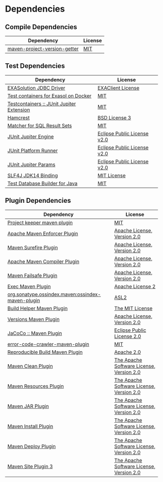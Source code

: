 <!-- @formatter:off -->
# Dependencies

## Compile Dependencies

| Dependency                        | License  |
| --------------------------------- | -------- |
| [maven-project-version-getter][0] | [MIT][1] |

## Test Dependencies

| Dependency                                     | License                           |
| ---------------------------------------------- | --------------------------------- |
| [EXASolution JDBC Driver][2]                   | [EXAClient License][3]            |
| [Test containers for Exasol on Docker][4]      | [MIT][1]                          |
| [Testcontainers :: JUnit Jupiter Extension][6] | [MIT][7]                          |
| [Hamcrest][8]                                  | [BSD License 3][9]                |
| [Matcher for SQL Result Sets][10]              | [MIT][1]                          |
| [JUnit Jupiter Engine][12]                     | [Eclipse Public License v2.0][13] |
| [JUnit Platform Runner][12]                    | [Eclipse Public License v2.0][13] |
| [JUnit Jupiter Params][12]                     | [Eclipse Public License v2.0][13] |
| [SLF4J JDK14 Binding][18]                      | [MIT License][19]                 |
| [Test Database Builder for Java][20]           | [MIT][1]                          |

## Plugin Dependencies

| Dependency                                              | License                                        |
| ------------------------------------------------------- | ---------------------------------------------- |
| [Project keeper maven plugin][22]                       | [MIT][1]                                       |
| [Apache Maven Enforcer Plugin][24]                      | [Apache License, Version 2.0][25]              |
| [Maven Surefire Plugin][26]                             | [Apache License, Version 2.0][25]              |
| [Apache Maven Compiler Plugin][28]                      | [Apache License, Version 2.0][25]              |
| [Maven Failsafe Plugin][30]                             | [Apache License, Version 2.0][25]              |
| [Exec Maven Plugin][32]                                 | [Apache License 2][33]                         |
| [org.sonatype.ossindex.maven:ossindex-maven-plugin][34] | [ASL2][33]                                     |
| [Build Helper Maven Plugin][36]                         | [The MIT License][37]                          |
| [Versions Maven Plugin][38]                             | [Apache License, Version 2.0][25]              |
| [JaCoCo :: Maven Plugin][40]                            | [Eclipse Public License 2.0][41]               |
| [error-code-crawler-maven-plugin][42]                   | [MIT][1]                                       |
| [Reproducible Build Maven Plugin][44]                   | [Apache 2.0][33]                               |
| [Maven Clean Plugin][46]                                | [The Apache Software License, Version 2.0][33] |
| [Maven Resources Plugin][48]                            | [The Apache Software License, Version 2.0][33] |
| [Maven JAR Plugin][50]                                  | [The Apache Software License, Version 2.0][33] |
| [Maven Install Plugin][52]                              | [The Apache Software License, Version 2.0][33] |
| [Maven Deploy Plugin][54]                               | [The Apache Software License, Version 2.0][33] |
| [Maven Site Plugin 3][56]                               | [The Apache Software License, Version 2.0][33] |

[22]: https://github.com/exasol/project-keeper-maven-plugin
[40]: https://www.eclemma.org/jacoco/index.html
[33]: http://www.apache.org/licenses/LICENSE-2.0.txt
[26]: https://maven.apache.org/surefire/maven-surefire-plugin/
[46]: http://maven.apache.org/plugins/maven-clean-plugin/
[3]: https://docs.exasol.com/connect_exasol/drivers/jdbc.htm
[1]: https://opensource.org/licenses/MIT
[30]: https://maven.apache.org/surefire/maven-failsafe-plugin/
[20]: https://github.com/exasol/test-db-builder-java
[0]: https://github.com/exasol/maven-project-version-getter
[32]: http://www.mojohaus.org/exec-maven-plugin
[38]: http://www.mojohaus.org/versions-maven-plugin/
[9]: http://opensource.org/licenses/BSD-3-Clause
[28]: https://maven.apache.org/plugins/maven-compiler-plugin/
[7]: http://opensource.org/licenses/MIT
[41]: https://www.eclipse.org/legal/epl-2.0/
[4]: https://github.com/exasol/exasol-testcontainers
[10]: https://github.com/exasol/hamcrest-resultset-matcher
[44]: http://zlika.github.io/reproducible-build-maven-plugin
[37]: https://opensource.org/licenses/mit-license.php
[50]: http://maven.apache.org/plugins/maven-jar-plugin/
[19]: http://www.opensource.org/licenses/mit-license.php
[25]: https://www.apache.org/licenses/LICENSE-2.0.txt
[24]: https://maven.apache.org/enforcer/maven-enforcer-plugin/
[2]: http://www.exasol.com
[13]: https://www.eclipse.org/legal/epl-v20.html
[52]: http://maven.apache.org/plugins/maven-install-plugin/
[12]: https://junit.org/junit5/
[34]: https://sonatype.github.io/ossindex-maven/maven-plugin/
[6]: https://testcontainers.org
[36]: http://www.mojohaus.org/build-helper-maven-plugin/
[8]: http://hamcrest.org/JavaHamcrest/
[18]: http://www.slf4j.org
[54]: http://maven.apache.org/plugins/maven-deploy-plugin/
[56]: http://maven.apache.org/plugins/maven-site-plugin/
[48]: http://maven.apache.org/plugins/maven-resources-plugin/
[42]: https://github.com/exasol/error-code-crawler-maven-plugin
